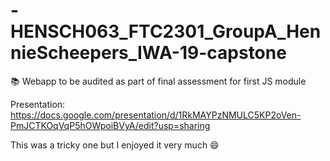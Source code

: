 # -HENSCH063_FTC2301_GroupA_HennieScheepers_IWA-19-capstone
📚 Webapp to be audited as part of final assessment for first JS module

Presentation:
https://docs.google.com/presentation/d/1RkMAYPzNMULC5KP2oVen-PmJCTKOqVqP5hOWpoiBVyA/edit?usp=sharing

This was a tricky one but I enjoyed it very much 😄
